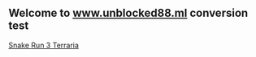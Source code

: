 ## Welcome to www.unblocked88.ml conversion test
<a href="/unblocked88.github.io/snake.html"> Snake </a>
<a href="/unblocked88.github.io/run3.html">  Run 3 </a>
<a href="/unblocked88.github.io/terraria.html">  Terraria </a>

